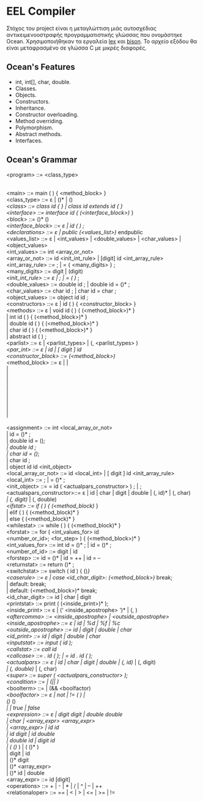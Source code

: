 # EEL Compiler

Στόχος του project είναι η μεταγλώττιση μιάς αυτοσχέδιας αντικειμενοοστραφής
προγραμματιστικής γλώσσας που ονομάστηκε Ocean. Χρησιμοποιήθηκαν τα εργαλεία
[lex](https://silcnitc.github.io/lex.html) και [bison](https://www.gnu.org/software/bison/).
Το αρχείο εξόδου θα είναι μεταφρασμένο σε γλώσσα C με μικρές διαφορές.


## Ocean's Features

* int, int[], char, double.
* Classes.
* Objects.
* Constructors.
* Inheritance.
* Constructor overloading.
* Method overriding.
* Polymorphism.
* Abstract methods.
* Interfaces.

## Ocean's Grammar

\<program>	::= <class_type> <main><br/>
\<main>			::= main ( ) { <method_block> }<br/>
\<class_type>		::= ε | (<class>)* | (<interface>)*<br/>
\<class>			::= class id { <block> } | class id extends id { <block> }<br/>
\<interface>			::= interface id { (<interface_block>)* }<br/>
\<block>			::= <declarations> (<constructors>)* (<methods>)*<br/>
\<interface_block>		::= ε | id ( ) ;<br/>
\<declarations>		::= ε | public (<values_list>)* endpublic<br/>
\<values_list>		::= ε | <int_values> | <double_values> | <char_values> | <object_values><br/>
\<int_values>		::= int <array_or_not><br/>
\<array_or_not>		::= id <init_int_rule> | [digit] id <int_array_rule><br/>
\<int_array_rule>		::= ; | = { <many_digits> } ;<br/>
\<many_digits>		::= digit | (digit)*<br/>
\<init_int_rule>		::= ε | ; | = ( <expression> )* ;<br/>
\<double_values>		::= double id ; | double id = (<expression>)* ;<br/>
\<char_values>		::= char id ; | char id = char ;<br/>
\<object_values>		::= object id id ;<br/>
\<constructors>		::= ε | id (  <parlist> ) { <constructor_block> }<br/>
\<methods>			::= ε | void id ( <parlist> ) { (<method_block>)* }<br/>
                |  int id ( <parlist> ) { (<method_block>)* }<br/>
                | double id ( <parlist> ) { (<method_block>)* }<br/>
                | char id ( <parlist> ) { (<method_block>)* }<br/>
                | abstract id ( ) ;<br/>
\<parlist>			::= ε | <parlist_types> | (, <parlist_types> )*<br/>
\<par_int>			::= ε | id | [ digit ] id<br/>
\<constructor_block>	::= (<method_block>)*<br/>
\<method_block>		::= ε |  <assignment> |<br/>
					<ifstat> |<br/>
					<whilestat> |<br/>
					<switchstat> |<br/>
					<forstat> |<br/>
					<callstat> |<br/>
					<returnstat> |<br/>
					<inputstat> |<br/>
					<printstat> |<br/>
					<super><br/>
\<assignment>		::= int <local_array_or_not><br/>
					| id = (<expression>)* ;<br/>
					| double id = (<expression>)*;<br/>
					| double id ;<br/>
          | char id = (<expression>)*;<br/>
					| char id ;<br/>
					| object id id <init_object><br/>
\<local_array_or_not>	::= id <local_int> | [ digit ] id <init_array_rule><br/>
\<local_int>			::= ; | = (<expression>)* ;<br/>
\<init_object>		::= = id ( <actualpars_constructor> ) ; | ;<br/>
\<actualspars_constructor>::= ε | id | char | digit | double | (, id)* | (, char)*<br/>
          | (,  digit)* | (, double)*<br/>
\<ifstat>			::= if ( <condition> ) { (<method_block)* }<br/>
					| elif ( <condition> ) { (<method_block)* }<br/>
					| else { (<method_block)* }<br/>
\<whilestat>			::= while ( <condition> )  { (<method_block)* }<br/>
\<forstat>			::= for ( <int_values_for> id <relationaloper> <br/>
          <number_or_id>; <for_step> ) { (<method_block>)* }<br/>
\<int_values_for>		::= int id = (<expression>)* ; | id = (<expression>)* ;<br/>
\<number_of_id>		::= digit | id<br/>
\<forstep>			::= id = (<expression>)* | id = ++ | id = –<br/>
\<returnstat>			::= return (<expression>)* ;<br/>
\<switchstat>			::= switch ( id ) { (<caserule>)*}<br/>
\<caserule>			::= ε | case <id_char_digit>: (<method_block>)* break;<br/>
					| default: break;<br/>
					| default: (<method_block>)* break;<br/>
\<id_char_digit>		::= id | char | digit<br/>
\<printstat>			::= print ( (<inside_print>)* );<br/>
\<inside_print>		::= ε | (‘ <inside_apostrophe> ‘)* | (, <aftercomma>)*<br/>
\<aftercomma>		::= <inside_apostrophe> | <outside_apostrophe><br/>
\<inside_apostrophe>	::= ε | id | %d | %f | %c<br/>
\<outside_apostrophe>	::= id | digit | double | char<br/>
\<id_print>			::= id | digit | double | char<br/>
\<inputstat>			::= input ( id );<br/>
\<callstat>			::= call id <callcase><br/>
\<callcase>			::= . id ( <actualpars> ); | = id . id ( <actualpars> );<br/>
\<actualpars>		::= ε | id | char | digit | double | (, id)* | (, digit)*<br/>
          | (, double)* | (, char)*<br/>
\<super>			::= super ( <actualpars_constructor> );<br/>
\<condition>			::= <boolterm> | (|| <boolterm>)*<br/>
\<boolterm>			::= <boolfactor> | (&& <boolfactor)*<br/>
\<boolfactor>		::= ε | not <condition> | != ( <condition> ) |<br/>
					(<expression>)* <relationarloper> (<expression>)*<br/>
					| <condition> | true | false<br/>
\<expression>		::= ε | digit <operations> digit | double <operations> double<br/>
					| char | <array_expr> <operations> <array_expr><br/>
					| <array_expr> <operations> | id <operations> id<br/>
					| id <operations> digit | id <operations> double<br/>
          | double <operations> id | digit <operations> id<br/>
					| ( (<expression>)* ) | <operations> (  (<expression>)* )<br/>
					| digit <operations> | id <operations><br/>
          | (<expression>)* <operations> digit<br/>
          | (<expression>)* <operations> <array_expr><br/>
          | (<expression>)* <operations> id | double<br/>
\<array_expr>		::= id [digit]<br/>
\<operations>		::= + | - | * | / | ^ | – | ++<br/>
\<relationaloper>		::= == | < | > | <= | >= | !=<br/>
